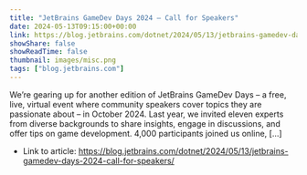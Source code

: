 ```yaml
---
title: "JetBrains GameDev Days 2024 – Call for Speakers"
date: 2024-05-13T09:15:00+00:00
link: https://blog.jetbrains.com/dotnet/2024/05/13/jetbrains-gamedev-days-2024-call-for-speakers/
showShare: false
showReadTime: false
thumbnail: images/misc.png
tags: ["blog.jetbrains.com"]
---
```

We’re gearing up for another edition of JetBrains GameDev Days – a free, live, virtual event where community speakers cover topics they are passionate about – in October 2024. Last year, we invited eleven experts from diverse backgrounds to share insights, engage in discussions, and offer tips on game development. 4,000 participants joined us online, […]

- Link to article: https://blog.jetbrains.com/dotnet/2024/05/13/jetbrains-gamedev-days-2024-call-for-speakers/